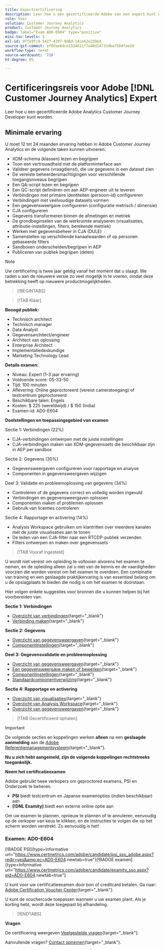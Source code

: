 ```yaml
---
title: Expertcertificering
description: Leer hoe u een gecertificeerde Adobe van een expert kunt worden in [!DNL Customer Journey Analytics]
role: User
solution: Customer Journey Analytics
product: Customer Journey Analytics
badge: label="Exam AD0-E604" type="positive"
mini-toc-levels: 1
exl-id: 9ffe9fc9-5427-4297-9d8d-14ce62e239e4
source-git-commit: bf6dae64ce1334611f7a40d14733dba7504fae20
workflow-type: tm+mt
source-wordcount: '728'
ht-degree: 0%

---
```


# Certificeringsreis voor Adobe [!DNL Customer Journey Analytics] Expert

Leer hoe u een gecertificeerde Adobe Analytics Customer Journey Developer kunt worden.

## Minimale ervaring

U moet 12 tot 24 maanden ervaring hebben in Adobe Customer Journey Analytics en de volgende taken kunnen uitvoeren:

* XDM-schema (klassen) lezen en begrijpen
* Toon een vertrouwdheid met de platforminterface aan
* Valideer gegevens (vraagdienst), die uw gegevens in een dataset zien
* De vereiste beheerdersmachtigingen voor verschillende toegangsniveaus begrijpen
* Een QA-script lezen en begrijpen
* Een QC-script definiëren om aan AEP-engineer uit te leveren
* Verbindingen met primaire identiteiten (persoon-id) configureren
* Verbindingen met veelvoudige datasets vormen
* Een gegevensweergave configureren (configuratie metrisch / dimensie)
* CJA configureren
* Gegevens transformeren binnen de afmetingen en metriek
* De grondbeginselen van de werkruimte analyseren (visualisaties, attributie-instellingen, filters, berekende metriek)
* Werken met gegevensbeheer in CJA (DULE)
* Samenstellen op verschillende kanaalwaarden of op personen gebaseerde filters
* Sandboxen onderscheiden/begrijpen in AEP
* Publiceren van publiek begrijpen (delen)

>[!NOTE]
>
>Uw certificering is twee jaar geldig vanaf het moment dat u slaagt. We raden u aan de nieuwere versie zo veel mogelijk in te voeren, omdat deze betrekking heeft op nieuwere productmogelijkheden.

>[!BEGINTABS]

>[!TAB Klaar]

**Beoogd publiek:**

* Technisch architect
* Technisch manager
* Data Analyst
* Gegevensarchitect/engineer
* Architect van oplossing
* Enterprise Architect
* Implementatiedeskundige
* Marketing Technology Lead

**Details examen:**

* Niveau: Expert (1-3 jaar ervaring)
* Voldoende score: 05-33-50
* Tijd: 100 minuten
* Aflevering: Online geproctoreerd (vereist cameratoegang) of testcentrum geproctoreerd
* Beschikbare talen: Engels
* Kosten: $ 225 (wereldwijd) / $ 150 (India)
* Examen-id: AD0-E604

**Doelstellingen en toepassingsgebied van examen**

Sectie 1: Verbindingen (22%)

* CJA-verbindingen ontwerpen met de juiste instellingen
* CJA-verbindingen maken van XDM-gegevenssets die beschikbaar zijn in AEP per sandbox

Sectie 2: Gegevens (30%)

* Gegevensweergaven configureren voor rapportage en analyse
* Componenten in gegevensweergaven wijzigen

Deel 3: Validatie en probleemoplossing van gegevens (34%)

* Controleren of de gegevens correct en volledig worden ingevuld
* Verbindingen en gegevensweergaven oplossen
* Componenten maken of problemen oplossen
* Gebruik van licenties controleren

Sectie 4: Rapportage en activering (14%)

* Analysis Workspace gebruiken om klantritten over meerdere kanalen met de juiste visualisaties aan te tonen
* De leden van een CJA-filter naar een RTCDP-publiek verzenden
* Filters ontwerpen en maken over gegevenssets

>[!TAB Vooraf ingesteld]

U wordt niet vereist om opleiding te voltooien alvorens het examen te nemen, en de opleiding alleen zal u niet van de kennis en de vaardigheden voorzien die worden vereist om het examen te overdoen. Een combinatie van training en een geslaagde praktijkervaring is van essentieel belang om u de opslagplaats te bieden die nodig is om het examen te doorstaan.

Hier volgen enkele suggesties voor bronnen die u kunnen helpen bij het voorbereiden van:

**Sectie 1: Verbindingen**

* [Overzicht van verbindingen](https://experienceleague.adobe.com/docs/analytics-platform/using/cja-connections/overview.html?lang=en){target="_blank"}
* [Verbinding maken](https://experienceleague.adobe.com/docs/analytics-platform/using/cja-connections/create-connection.html?lang=en){target="_blank"}

**Sectie 2: Gegevens**

* [Overzicht van gegevensweergaven](https://experienceleague.adobe.com/docs/analytics-platform/using/cja-dataviews/data-views.html?lang=en){target="_blank"}
* [Componentinstellingen](https://experienceleague.adobe.com/docs/analytics-platform/using/cja-dataviews/component-settings/overview.html?lang=en){target="_blank"}

**Deel 3: Gegevensvalidatie en probleemoplossing**

* [Overzicht van gegevensweergaven](https://experienceleague.adobe.com/docs/analytics-platform/using/cja-dataviews/data-views.html?lang=en){target="_blank"}
* [Een gegevensweergave maken of bewerken](https://experienceleague.adobe.com/docs/analytics-platform/using/cja-dataviews/create-dataview.html?lang=en){target="_blank"}
* [Componentinstellingen](https://experienceleague.adobe.com/docs/analytics-platform/using/cja-dataviews/component-settings/overview.html?lang=en){target="_blank"}
* [Standaardcomponentverwijzing](https://experienceleague.adobe.com/docs/analytics-platform/using/cja-dataviews/component-reference.html?lang=en){target="_blank"}

**Sectie 4: Rapportage en activering**

* [Overzicht van visualisaties](https://experienceleague.adobe.com/docs/analytics-platform/using/cja-workspace/visualizations/freeform-analysis-visualizations.html?lang=en){target="_blank"}
* [Overzicht van Analysis Workspace](https://experienceleague.adobe.com/docs/analytics-platform/using/cja-workspace/home.html?lang=en){target="_blank"}
* [Overzicht van gegevensweergaven](https://experienceleague.adobe.com/docs/analytics-platform/using/cja-dataviews/data-views.html?lang=en){target="_blank"}

>[!TAB Gecertificeerd ophalen]

>[!IMPORTANT]
>
>De volgende secties en koppelingen werken **alleen**  na een **geslaagde aanmelding** aan de [Adobe Referentiemanagementsysteem](http://www.certmetrics.com/adobe){target="_blank"}.


**Nu u zich hebt aangemeld, zijn de volgende koppelingen rechtstreeks toegankelijk.**

**Neem het certificatieexamen**

Adobe gebruikt twee verkopers om geproctored examens, PSI en Onderzoek te beheren.

* **PSI** biedt testcentrum en Japanse examenopties (indien beschikbaar) aan
* **[!DNL Examity]** biedt een externe online optie aan

Om uw examen te plannen, opnieuw te plannen of te annuleren, eenvoudig op de verkoper van keus te klikken, en de instructies te volgen die op het scherm worden verstrekt. Zo eenvoudig is het!

### Examen: AD0-E604

[!BADGE PSI]{type=Informative url="https://www.certmetrics.com/adobe/candidate/psi_sso_adobe.aspx?redir=yes&amp;ec=AD0-E604 newtab=true"}[!BADGE examen]{type=Informative url="https://www.certmetrics.com/adobe/candidate/examity_sso.aspx?eid=AD0-E604 newtab=true"}

U kunt voor uw certificatieexamen door bon of creditcard betalen. Ga naar: [Adobe Certification Voucher Center](https://market.xvoucher.com/adobe/global){target="_blank"}.

U kunt de vouchercode toepassen wanneer u uw examen plant. Als je korting hebt, wordt deze toegepast bij afhandeling.

>[!ENDTABS]

**Vragen**

De certificering weergeven [Veelgestelde vragen](https://experienceleague.adobe.com/docs/certification/certification/faq.html?lang=en){target="_blank"}.

Aanvullende vragen? [Contact opnemen](mailto:certif@adobe.com){target="_blank"}.
